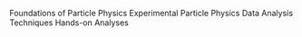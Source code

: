Foundations of Particle Physics
Experimental Particle Physics
Data Analysis Techniques
Hands-on Analyses
